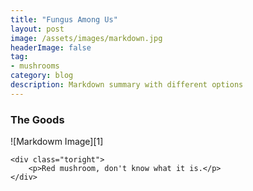 ```yaml
---
title: "Fungus Among Us"
layout: post
image: /assets/images/markdown.jpg
headerImage: false
tag:
- mushrooms
category: blog
description: Markdown summary with different options
---
```


### The Goods

<div class="side-by-side">
    <div class="toleft">
        ![Markdowm Image][1]
    </div>

    <div class="toright">
        <p>Red mushroom, don't know what it is.</p>
    </div>
</div>

[1]: https://chrisvega.github.io/assets/images/mush/redboy.jpg
